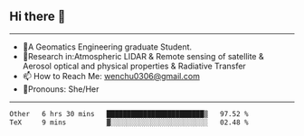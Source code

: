 ## Hi there 👋
---
- 🌱A Geomatics Engineering graduate Student.
- 🔭Research in:Atmospheric LIDAR & Remote sensing of satellite & Aerosol optical and physical properties & Radiative Transfer
- 📫 How to Reach Me: wenchu0306@gmail.com
- 🍒Pronouns: She/Her
---

<!--START_SECTION:waka-->

```txt
Other   6 hrs 30 mins   ████████████████████████▒   97.52 %
TeX     9 mins          ▓░░░░░░░░░░░░░░░░░░░░░░░░   02.48 %
```

<!--END_SECTION:waka-->







